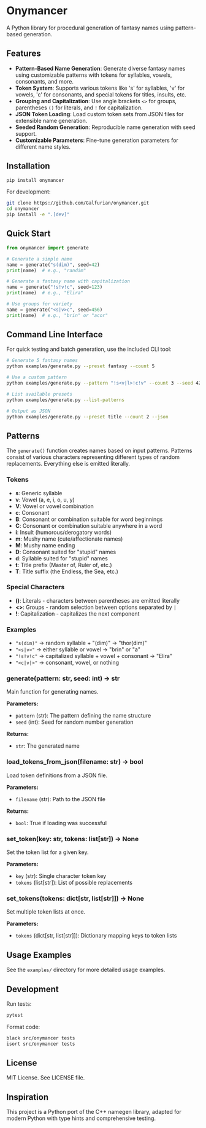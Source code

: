 # Onymancer

A Python library for procedural generation of fantasy names using pattern-based generation.

## Features

- **Pattern-Based Name Generation**: Generate diverse fantasy names using customizable patterns with tokens for syllables, vowels, consonants, and more.
- **Token System**: Supports various tokens like 's' for syllables, 'v' for vowels, 'c' for consonants, and special tokens for titles, insults, etc.
- **Grouping and Capitalization**: Use angle brackets `<>` for groups, parentheses `()` for literals, and `!` for capitalization.
- **JSON Token Loading**: Load custom token sets from JSON files for extensible name generation.
- **Seeded Random Generation**: Reproducible name generation with seed support.
- **Customizable Parameters**: Fine-tune generation parameters for different name styles.

## Installation

```bash
pip install onymancer
```

For development:

```bash
git clone https://github.com/Galfurian/onymancer.git
cd onymancer
pip install -e ".[dev]"
```

## Quick Start

```python
from onymancer import generate

# Generate a simple name
name = generate("s(dim)", seed=42)
print(name)  # e.g., "randim"

# Generate a fantasy name with capitalization
name = generate("!s!v!c", seed=123)
print(name)  # e.g., "Elira"

# Use groups for variety
name = generate("<s|v>c", seed=456)
print(name)  # e.g., "brin" or "acor"
```

## Command Line Interface

For quick testing and batch generation, use the included CLI tool:

```bash
# Generate 5 fantasy names
python examples/generate.py --preset fantasy --count 5

# Use a custom pattern
python examples/generate.py --pattern "!s<v|l>!c!v" --count 3 --seed 42

# List available presets
python examples/generate.py --list-patterns

# Output as JSON
python examples/generate.py --preset title --count 2 --json
```

## Patterns

The `generate()` function creates names based on input patterns. Patterns consist of various characters representing different types of random replacements. Everything else is emitted literally.

### Tokens

- **s**: Generic syllable
- **v**: Vowel (a, e, i, o, u, y)
- **V**: Vowel or vowel combination
- **c**: Consonant
- **B**: Consonant or combination suitable for word beginnings
- **C**: Consonant or combination suitable anywhere in a word
- **i**: Insult (humorous/derogatory words)
- **m**: Mushy name (cute/affectionate names)
- **M**: Mushy name ending
- **D**: Consonant suited for "stupid" names
- **d**: Syllable suited for "stupid" names
- **t**: Title prefix (Master of, Ruler of, etc.)
- **T**: Title suffix (the Endless, the Sea, etc.)

### Special Characters

- **()**: Literals - characters between parentheses are emitted literally
- **<>**: Groups - random selection between options separated by `|`
- **!**: Capitalization - capitalizes the next component

### Examples

- `"s(dim)"` → random syllable + "(dim)" → "thor(dim)"
- `"<s|v>"` → either syllable or vowel → "brin" or "a"
- `"!s!v!c"` → capitalized syllable + vowel + consonant → "Elira"
- `"<c|v|>"` → consonant, vowel, or nothing

### generate(pattern: str, seed: int) -> str

Main function for generating names.

**Parameters:**

- `pattern` (str): The pattern defining the name structure
- `seed` (int): Seed for random number generation

**Returns:**

- `str`: The generated name

### load_tokens_from_json(filename: str) -> bool

Load token definitions from a JSON file.

**Parameters:**

- `filename` (str): Path to the JSON file

**Returns:**

- `bool`: True if loading was successful

### set_token(key: str, tokens: list[str]) -> None

Set the token list for a given key.

**Parameters:**

- `key` (str): Single character token key
- `tokens` (list[str]): List of possible replacements

### set_tokens(tokens: dict[str, list[str]]) -> None

Set multiple token lists at once.

**Parameters:**

- `tokens` (dict[str, list[str]]): Dictionary mapping keys to token lists

## Usage Examples

See the `examples/` directory for more detailed usage examples.

## Development

Run tests:

```bash
pytest
```

Format code:

```bash
black src/onymancer tests
isort src/onymancer tests
```

## License

MIT License. See LICENSE file.

## Inspiration

This project is a Python port of the C++ namegen library, adapted for modern Python with type hints and comprehensive testing.
